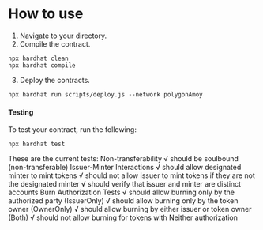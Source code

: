 # How to use

1. Navigate to your directory.
2. Compile the contract.
```shell
npx hardhat clean
npx hardhat compile
```
3. Deploy the contracts.
```shell
npx hardhat run scripts/deploy.js --network polygonAmoy
```

#### Testing
To test your contract, run the following:
```shell
npx hardhat test
```
These are the current tests:
    Non-transferability
      √ should be soulbound (non-transferable)
    Issuer-Minter Interactions
      √ should allow designated minter to mint tokens
      √ should not allow issuer to mint tokens if they are not the designated minter
      √ should verify that issuer and minter are distinct accounts
    Burn Authorization Tests
      √ should allow burning only by the authorized party (IssuerOnly)
      √ should allow burning only by the token owner (OwnerOnly)
      √ should allow burning by either issuer or token owner (Both)
      √ should not allow burning for tokens with Neither authorization
